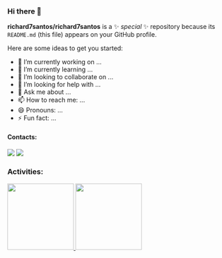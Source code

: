 ### Hi there 👋


**richard7santos/richard7santos** is a ✨ _special_ ✨ repository because its `README.md` (this file) appears on your GitHub profile.

Here are some ideas to get you started:

- 🔭 I’m currently working on ...
- 🌱 I’m currently learning ...
- 👯 I’m looking to collaborate on ...
- 🤔 I’m looking for help with ...
- 💬 Ask me about ...
- 📫 How to reach me: ...
- 😄 Pronouns: ...
- ⚡ Fun fact: ...

#### Contacts:
<div> 
  <a href = "mailto:richard7santos@hotmail.com"><img src="https://img.shields.io/badge/-Gmail-%23333?style=for-the-badge&logo=gmail&logoColor=white" target="_blank"></a>
  <a href="https://www.linkedin.com/in/ricardojsantos1/" target="_blank"><img src="https://img.shields.io/badge/-LinkedIn-%230077B5?style=for-the-badge&logo=linkedin&logoColor=white" target="_blank"></a> 
</div>

### Activities:
<div>
	<a href="https://github.com/richard7santos" />
		<img height="150em" src="https://github-readme-stats.vercel.app/api?username=rabispedro&show_icons=true&theme=dark&include_all_commits=true&count_private=true" />
		<img height="150em" src="https://github-readme-stats.vercel.app/api/top-langs/?username=rabispedro&layout=compact&langs_count=7&theme=dark" />
</div>
